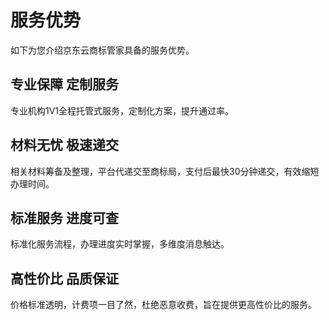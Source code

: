 # 服务优势
如下为您介绍京东云商标管家具备的服务优势。
## 专业保障 定制服务
专业机构1V1全程托管式服务，定制化方案，提升通过率。
## 材料无忧 极速递交
相关材料筹备及整理，平台代递交至商标局，支付后最快30分钟递交，有效缩短办理时间。
## 标准服务 进度可查
标准化服务流程，办理进度实时掌握，多维度消息触达。
## 高性价比 品质保证
价格标准透明，计费项一目了然，杜绝恶意收费，旨在提供更高性价比的服务。
